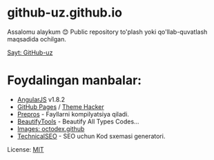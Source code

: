 # github-uz.github.io
Assalomu alaykum 😊 Public repository to'plash yoki qo'llab-quvatlash maqsadida ochilgan.

[Sayt: GitHub-uz](https://github-uz.github.io/)

# Foydalingan manbalar:
* [AngularJS](http://angularjs.org/) v1.8.2
* [GitHub Pages](https://docs.github.com/en/pages/getting-started-with-github-pages/adding-a-theme-to-your-github-pages-site-with-the-theme-chooser/) / [Theme Hacker](https://github.com/pages-themes/hacker/)
* [Prepros](https://prepros.io/) - Fayllarni kompilyatsiya qiladi.
* [BeautifyTools](https://beautifytools.com/) - Beautify All Types Codes... 
* [Images: octodex.github](https://octodex.github.com/)
* [TechnicalSEO](https://technicalseo.com/tools/) - SEO uchun Kod sxemasi generatori.

License: [MIT](/LICENSE)
